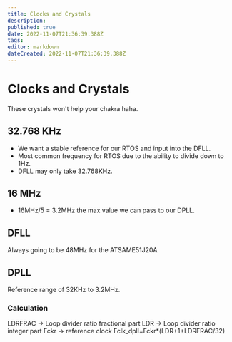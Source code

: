 ```yaml
---
title: Clocks and Crystals
description: 
published: true
date: 2022-11-07T21:36:39.388Z
tags: 
editor: markdown
dateCreated: 2022-11-07T21:36:39.388Z
---
```


# Clocks and Crystals
These crystals won't help your chakra haha. 
## 32.768 KHz 
- We want a stable reference for our RTOS and input into the DFLL.
- Most common frequency for RTOS due to the ability to divide down to 1Hz. 
- DFLL may only take 32.768KHz.
## 16 MHz 
- 16MHz/5 = 3.2MHz the max value we can pass to our DPLL. 
## DFLL 
Always going to be 48MHz for the ATSAME51J20A
## DPLL 
Reference range of 32KHz to 3.2MHz.
### Calculation 
LDRFRAC -> Loop divider ratio fractional part
LDR -> Loop divider ratio integer part
Fckr -> reference clock 
Fclk_dpll=Fckr*(LDR+1+LDRFRAC/32)